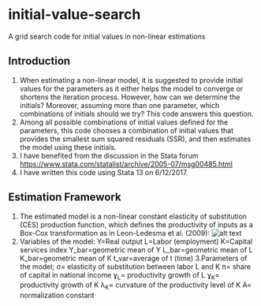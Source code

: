 # initial-value-search
A grid search code for initial values in non-linear estimations

## Introduction
1.	When estimating a non-linear model, it is suggested to provide initial values for the parameters as it either helps the model to converge or shortens the iteration process. However, how can we determine the initials? Moreover, assuming more than one parameter, which combinations of initials should we try? This code answers this question.
2.	Among all possible combinations of initial values defined for the parameters, this code chooses a combination of initial values that provides the smallest sum squared residuals (SSR), and then estimates the model using these initials.
3.	I have benefited from the discussion in the Stata forum https://www.stata.com/statalist/archive/2005-07/msg00485.html
4.	I have written this code using Stata 13 on 6/12/2017.

## Estimation Framework
1.	The estimated model is a non-linear constant elasticity of substitution (CES) production function, which defines the productivity of inputs as a Box-Cox transformation as in Leon-Ledesma et al. (2009):
![alt text]( https://github.com/selenandic/initial-value-search/blob/master/Equation_CES.PNG)
2.	Variables of the model:
  Y=Real output
  L=Labor (employment)
  K=Capital services index
  Y_bar=geometric mean of Y
  L_bar=geometric mean of L
  K_bar=geometric mean of K
  t_var=average of t (time) 
3.Parameters of the model;
  σ= elasticity of substitution between labor L and K
  π= share of capital in national income
  ɣ<sub>L</sub>= productivity growth of L
  ɣ<sub>K</sub>= productivity growth of K
  λ<sub>K</sub>= curvature of the productivity level of K
  A= normalization constant




